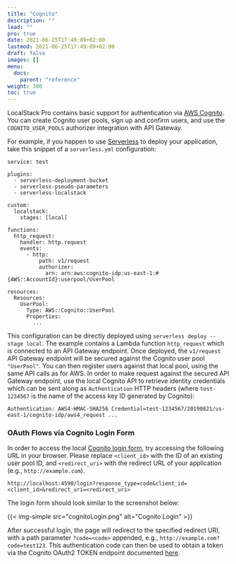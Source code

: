 ```yaml
---
title: "Cognito"
description: ""
lead: ""
pro: true
date: 2021-06-25T17:49:09+02:00
lastmod: 2021-06-25T17:49:09+02:00
draft: false
images: []
menu:
  docs:
    parent: "reference"
weight: 380
toc: true
---
```


LocalStack Pro contains basic support for authentication via [AWS Cognito](https://eu-central-1.console.aws.amazon.com/cognito/). You can create Cognito user pools, sign up and confirm users, and use the `COGNITO_USER_POOLS` authorizer integration with API Gateway.

For example, if you happen to use [Serverless](https://serverless.com/) to deploy your application, take this snippet of a `serverless.yml` configuration:
```
service: test

plugins:
  - serverless-deployment-bucket
  - serverless-pseudo-parameters
  - serverless-localstack

custom:
  localstack:
    stages: [local]

functions:
  http_request:
    handler: http.request
    events:
      - http:
          path: v1/request
          authorizer:
            arn: arn:aws:cognito-idp:us-east-1:#{AWS::AccountId}:userpool/UserPool

resources:
  Resources:
    UserPool:
      Type: AWS::Cognito::UserPool
      Properties:
        ...
```
This configuration can be directly deployed using `serverless deploy --stage local`. The example contains a Lambda function `http_request` which is connected to an API Gateway endpoint. Once deployed, the `v1/request` API Gateway endpoint will be secured against the Cognito user pool `"UserPool"`. You can then register users against that local pool, using the same API calls as for AWS. In order to make request against the secured API Gateway endpoint, use the local Cognito API to retrieve identity credentials which can be sent along as `Authentication` HTTP headers (where `test-1234567` is the name of the access key ID generated by Cognito):

```
Authentication: AWS4-HMAC-SHA256 Credential=test-1234567/20190821/us-east-1/cognito-idp/aws4_request ...
```

### OAuth Flows via Cognito Login Form

In order to access the local [Cognito login form](https://docs.aws.amazon.com/cognito/latest/developerguide/login-endpoint.html), try accessing the following URL in your browser. Please replace `<client_id>` with the ID of an existing user pool ID, and `<redirect_uri>` with the redirect URL of your application (e.g., `http://example.com`).
```
http://localhost:4590/login?response_type=code&client_id=<client_id>&redirect_uri=<redirect_uri>
```

The login form should look similar to the screenshot below:

{{< img-simple src="cognitoLogin.png" alt="Cognito Login" >}}

After successful login, the page will redirect to the specified redirect URI, with a path parameter `?code=<code>` appended, e.g., `http://example.com?code=test123`. This authentication code can then be used to obtain a token via the Cognito OAuth2 TOKEN endpoint documented [here](https://docs.aws.amazon.com/cognito/latest/developerguide/token-endpoint.html).
